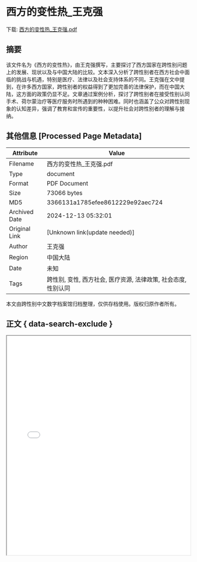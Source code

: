 # 西方的变性热_王克强

<!-- tcd_download_link -->
下载: <a href="../西方的变性热_王克强.pdf" download>西方的变性热_王克强.pdf</a>
<!-- tcd_download_link_end -->

## 摘要

<!-- tcd_abstract -->
该文件名为《西方的变性热》，由王克强撰写，主要探讨了西方国家在跨性别问题上的发展、现状以及与中国大陆的比较。文本深入分析了跨性别者在西方社会中面临的挑战与机遇，特别是医疗、法律以及社会支持体系的不同。王克强在文中提到，在许多西方国家，跨性别者的权益得到了更加完善的法律保护，而在中国大陆，这方面的政策仍显不足。文章通过案例分析，探讨了跨性别者在接受性别认同手术、荷尔蒙治疗等医疗服务时所遇到的种种困难。同时也涵盖了公众对跨性别现象的认知差异，强调了教育和宣传的重要性，以提升社会对跨性别者的理解与接纳。

<!-- tcd_abstract_end -->

## 其他信息 [Processed Page Metadata]

| Attribute       | Value                                  |
|-----------------|----------------------------------------|
| Filename        | 西方的变性热_王克强.pdf                             |
| Type            | document                                 |
| Format          | PDF Document                               |
| Size            | 73066 bytes                           |
| MD5             | 3366131a1785efee8612229e92aec724                                  |
| Archived Date   | 2024-12-13 05:32:01                             |
| Original Link   | [Unknown link(update needed)]                         |
| Author          | 王克强                               |
| Region          | 中国大陆                               |
| Date            | 未知                                 |
| Tags            | 跨性别, 变性, 西方社会, 医疗资源, 法律政策, 社会态度, 性别认同                                 |

本文由跨性别中文数字档案馆归档整理，仅供存档使用。版权归原作者所有。


## 正文 { data-search-exclude }

<!-- tcd_main_text -->
<iframe src="../西方的变性热_王克强.pdf" width="100%" height="600px">
    <p>无法显示PDF，请下载查看。</p>
</iframe>
<!-- tcd_main_text_end -->


